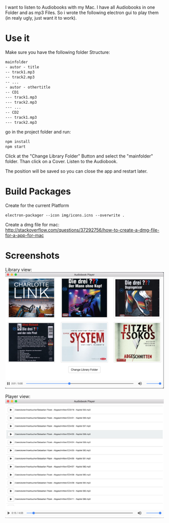 I want to listen to Audiobooks with my Mac. I have all Audiobooks in one Folder and as mp3 Files. So i wrote the following electron gui to play them (in realy ugly, just want it to work).

# Use it
Make sure you have the following folder Structure:

```
mainfolder
- autor - title
-- track1.mp3
-- track2.mp3
-- ...
- autor - othertitle
-- CD1
--- track1.mp3
--- track2.mp3
--- ...
-- CD2
--- track1.mp3
--- track2.mp3
```

go in the project folder and run:

```
npm install
npm start
```

Click at the "Change Library Folder" Button and select the "mainfolder" folder. Than click on a Cover. Listen to the Audiobook.

The position will be saved so you can close the app and restart later.

# Build Packages
Create for the current Platform
```
electron-packager --icon img/icons.icns --overwrite .
```

Create a dmg file for mac:
http://stackoverflow.com/questions/37292756/how-to-create-a-dmg-file-for-a-app-for-mac

# Screenshots
Library view:
![Library](img/library.png?raw=true "Player")

Player view:
![Player](img/player.png?raw=true "Player")
